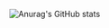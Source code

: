 ![Anurag's GitHub stats](https://github-readme-stats.vercel.app/api?username=ErenDub&show_icons=true&theme=tokyonight&count_private=true)
